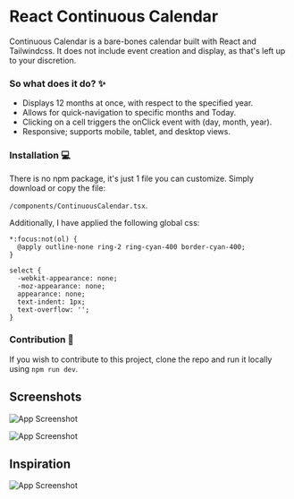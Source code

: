 
# React Continuous Calendar

Continuous Calendar is a bare-bones calendar built with React and Tailwindcss. It does not include event creation and display, as that's left up to your discretion.

### So what does it do? ✨

- Displays 12 months at once, with respect to the specified year.
- Allows for quick-navigation to specific months and Today.
- Clicking on a cell triggers the onClick event with (day, month, year).
- Responsive; supports mobile, tablet, and desktop views.


### Installation 💻

There is no npm package, it's just 1 file you can customize. Simply download or copy the file:

`/components/ContinuousCalendar.tsx`.

Additionally, I have applied the following global css:

```
*:focus:not(ol) {
  @apply outline-none ring-2 ring-cyan-400 border-cyan-400;
}

select {
  -webkit-appearance: none;
  -moz-appearance: none;
  appearance: none;
  text-indent: 1px;
  text-overflow: '';
}
```

### Contribution 🔮

If you wish to contribute to this project, clone the repo and run it locally using `npm run dev`.


## Screenshots

![App Screenshot](https://i.postimg.cc/7qtz4srV/Screenshot-2024-08-19-at-10-28-57-PM.png)

![App Screenshot](https://i.postimg.cc/Q843fyB2/Screenshot-2024-08-19-at-10-36-31-PM.png)

## Inspiration

![App Screenshot](https://i.postimg.cc/qk1gyQGF/Screenshot-2024-08-19-at-10-45-56-PM.png)

